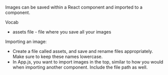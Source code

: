 Images can be saved within a React component and imported to a component.

Vocab
- assets file - file where you save all your images

Importing an image:
- Create a file called assets, and save and rename files appropriately.  Make sure to keep these names lowercase.
- In App.js, you want to import images in the top, similar to how you would when importing another component.  Include the file path as well.